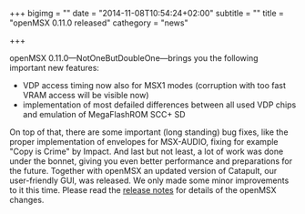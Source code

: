 +++
bigimg = ""
date = "2014-11-08T10:54:24+02:00"
subtitle = ""
title = "openMSX 0.11.0 released"
cathegory = "news"

+++

openMSX 0.11.0—NotOneButDoubleOne—brings you the following important new features: 

 * VDP access timing now also for MSX1 modes (corruption with too fast VRAM access will be visible now)
 * implementation of most defailed differences between all used VDP chips and emulation of MegaFlashROM SCC+ SD

On top of that, there are some important (long standing) bug fixes, like the proper implementation of envelopes for MSX-AUDIO, fixing for example "Copy is Crime" by Impact. And last but not least, a lot of work was done under the bonnet, giving you even better performance and preparations for the future. Together with openMSX an updated version of Catapult, our user-friendly GUI, was released. We only made some minor improvements to it this time. Please read the [release notes](http://sourceforge.net/projects/openmsx/files/openmsx/0.11.0/README_release-notes.txt/view) for details of the openMSX changes.
